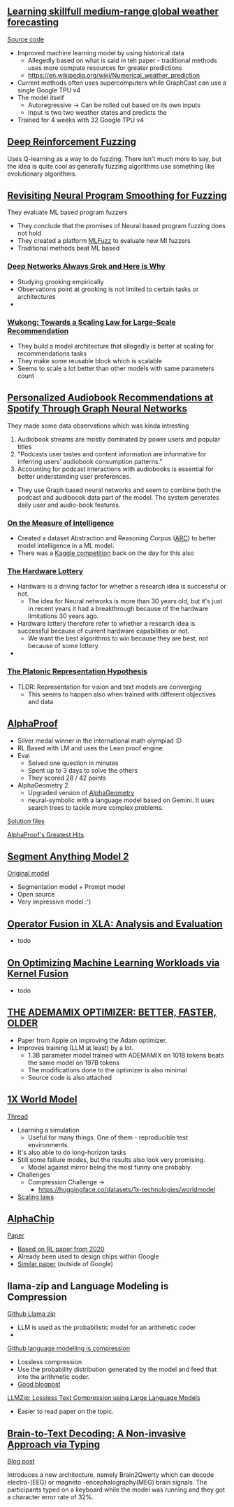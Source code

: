 ## [Learning skillfull medium-range global weather forecasting](file:///Users/brage/Downloads/science.adi2336.pdf)
[Source code](https://github.com/google-deepmind/graphcast)

- Improved machine learning model by using historical data
  -  Allegedly based on what is said in teh paper - traditional methods uses more compute resources for greater predictions 
  -  https://en.wikipedia.org/wiki/Numerical_weather_prediction
-  Current methods often uses supercomputers while GraphCast can use a single Google TPU v4
-  The model itself 
   - Autoregressive -> Can be rolled out based on its own inputs
   - Input is two two weather states and predicts the 
-  Trained for 4 weeks with 32 Google TPU v4

## [Deep Reinforcement Fuzzing](https://arxiv.org/abs/1801.04589)
Uses Q-learning as a way to do fuzzing. There isn't much more to say, but the idea is quite cool as generally fuzzing algorithms use something like evolutionary algorithms.

## [Revisiting Neural Program Smoothing for Fuzzing](https://dl.acm.org/doi/pdf/10.1145/3611643.3616308)
They evaluate ML based program fuzzers
- They conclude that the promises of Neural based program fuzzing does not hold
- They created a platform [MLFuzz](https://github.com/boschresearch/mlfuzz) to evaluate new Ml fuzzers
- Traditional methods beat ML based

### [Deep Networks Always Grok and Here is Why](https://arxiv.org/pdf/2402.15555.pdf)
- Studying grooking empirically
- Observations point at grooking is not limited to certain tasks or architectures
- 

### [Wukong: Towards a Scaling Law for Large-Scale Recommendation](https://arxiv.org/pdf/2403.02545.pdf)
- They build a model architecture that allegedly is better at scaling for recommendations tasks
- They make some reusable block which is scalable
- Seems to scale a lot better than other models with same parameters count

## [Personalized Audiobook Recommendations at Spotify Through Graph Neural Networks](https://arxiv.org/pdf/2403.05185.pdf)
They made some data observations which was kinda intresting
1. Audiobook streams are mostly dominated by power users and popular titles
2. "Podcasts user tastes and content information are informative for inferring users’ audiobook consumption patterns."
3. Accounting for podcast interactions with audiobooks is essential for better understanding user preferences.
- They use Graph based neural networks and seem to combine both the podcast and audiboook data part of the model. The system generates daily user and audio-book features. 

### [On the Measure of Intelligence](https://arxiv.org/abs/1911.01547)
- Created a dataset Abstraction and Reasoning Corpus ([ARC](https://github.com/fchollet/ARC)) to better model intelligence in a ML model.
- There was a [Kaggle competition](https://www.kaggle.com/c/abstraction-and-reasoning-challenge/leaderboard) back on the day for this also

### [The Hardware Lottery](https://arxiv.org/pdf/2009.06489)
- Hardware is a driving factor for whether a research idea is successful or not.
  - The idea for Neural networks is more than 30 years old, but it's just in recent years it had a breakthrough because of the hardware limitations 30 years ago.
- Hardware lottery therefore refer to whether a research idea is successful because of current hardware capabilities or not.
  - We want the best algorithms to win because they are best, not because of some lottery.
- 

### [The Platonic Representation Hypothesis](https://arxiv.org/pdf/2405.07987)
- TLDR: Representation for vision and text models are converging
  - This seems to happen also when trained with different objectives and data

## [AlphaProof](https://deepmind.google/discover/blog/ai-solves-imo-problems-at-silver-medal-level/)
- Silver medal winner in the international math olympiad :D
- RL Based with LM and uses the Lean proof engine.
- Eval
  - Solved one question in minutes
  - Spent up to 3 days to solve the others
  - They scored 28 / 42 points
- AlphaGeometry 2
  - Upgraded version of [AlphaGeometry](https://deepmind.google/discover/blog/alphageometry-an-olympiad-level-ai-system-for-geometry/)
  - neural-symbolic with a language model based on Gemini. It uses search trees to tackle more complex problems.


[Solution files](https://storage.googleapis.com/deepmind-media/DeepMind.com/Blog/imo-2024-solutions/index.html)

[AlphaProof's Greatest Hits](https://rishimehta.xyz/2024/11/17/alphaproofs-greatest-hits.html). 


## [Segment Anything Model 2](https://github.com/smlxl/storage-explorer/)
[Original model](https://ai.meta.com/blog/segment-anything-foundation-model-image-segmentation/)

- Segmentation model + Prompt model
- Open source
- Very impressive model :') 

## [Operator Fusion in XLA: Analysis and Evaluation](https://danielsnider.ca/papers/Operator_Fusion_in_XLA_Analysis_and_Evaluation.pdf)
- todo

## [On Optimizing Machine Learning Workloads via Kernel Fusion](https://mboehm7.github.io/resources/ppopp2015.pdf)
- todo

## [THE ADEMAMIX OPTIMIZER: BETTER, FASTER, OLDER](https://arxiv.org/pdf/2409.03137)
- Paper from Apple on improving the Adam optimizer.
- Improves training (LLM at least) by a lot.
  - 1.3B parameter model trained with ADEMAMIX on 101B tokens beats the same model on 197B tokens
  - The modifications done to the optimizer is also minimal
  - Source code is also attached

## [1X World Model](https://www.1x.tech/discover/1x-world-model)
[Thread](https://x.com/ericjang11/status/1836096888178987455)

- Learning a simulation
  - Useful for many things. One of them - reproducible test environments.
- It's also able to do long-horizon tasks
- Still some failure modes, but the results also look very promising.
  - Model against mirror being the most funny one probably.
- Challenges
  - Compression Challenge -> 
    - https://huggingface.co/datasets/1x-technologies/worldmodel
- [Scaling laws](https://x.com/ericjang11/status/1836162649425678846)

## [AlphaChip](https://deepmind.google/discover/blog/how-alphachip-transformed-computer-chip-design/)
[Paper](https://www.nature.com/articles/s41586-021-03544-w.epdf?sharing_token=tYaxh2mR5EozfsSL0WHZLdRgN0jAjWel9jnR3ZoTv0PW0K0NmVrRsFPaMa9Y5We9O4Hqf_liatg-lvhiVcYpHL_YQpqkurA31sxqtmA-E1yNUWVMMVSBxWSp7ZFFIWawYQYnEXoBE4esRDSWqubhDFWUPyI5wK_5B_YIO-D_kS8%3D)

- [Based on RL paper from 2020](https://arxiv.org/pdf/2004.10746)
- Already been used to design chips within Google
- [Similar paper](https://arxiv.org/pdf/2408.09858) (outside of Google)

## llama-zip and Language Modeling is Compression
[Github Llama zip](https://github.com/AlexBuz/llama-zip)
- LLM is used as the probabilistic model for an arithmetic coder
- 

[Github language modelling is compression](https://github.com/google-deepmind/language_modeling_is_compression)
- Lossless compression
- Use the probability distribution generated by the model and feed that into the arithmetic coder.
- [Good blogpost](https://arxiv.org/pdf/2306.04050) 

[LLMZip: Lossless Text Compression using Large Language Models](https://arxiv.org/pdf/2306.04050)
- Easier to read paper on the topic.

## [Brain-to-Text Decoding: A Non-invasive Approach via Typing](https://ai.meta.com/research/publications/brain-to-text-decoding-a-non-invasive-approach-via-typing/)
[Blog post](https://ai.meta.com/blog/brain-ai-research-human-communication/)

Introduces a new architecture, namely Brain2Qwerty which can decode electro-(EEG) or magneto -encephalography(MEG) brain signals. The participants typed on a keyboard while the model was running and they got a character error rate of 32%.
